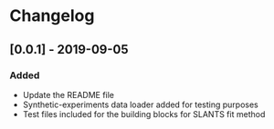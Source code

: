 # Changelog

## [0.0.1] - 2019-09-05
### Added
- Update the README file
- Synthetic-experiments data loader added for testing purposes
- Test files included for the building blocks for SLANTS fit method
